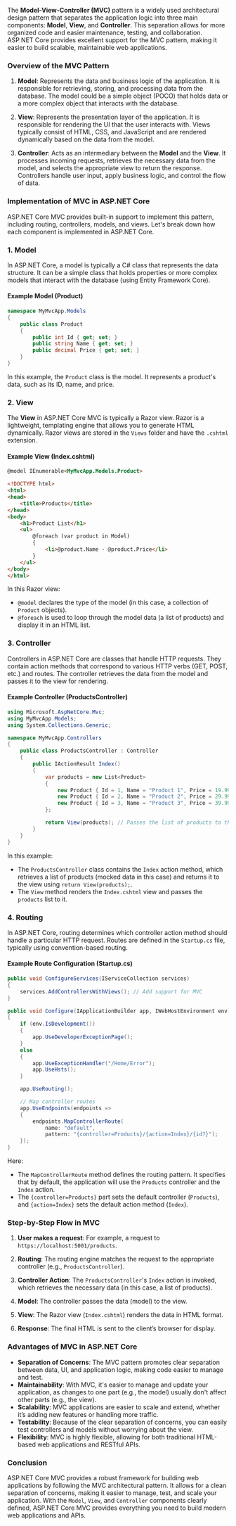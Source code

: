 The **Model-View-Controller (MVC)** pattern is a widely used architectural design pattern that separates the application logic into three main components: **Model**, **View**, and **Controller**. This separation allows for more organized code and easier maintenance, testing, and collaboration. ASP.NET Core provides excellent support for the MVC pattern, making it easier to build scalable, maintainable web applications.

### Overview of the MVC Pattern

1. **Model**: Represents the data and business logic of the application. It is responsible for retrieving, storing, and processing data from the database. The model could be a simple object (POCO) that holds data or a more complex object that interacts with the database.
   
2. **View**: Represents the presentation layer of the application. It is responsible for rendering the UI that the user interacts with. Views typically consist of HTML, CSS, and JavaScript and are rendered dynamically based on the data from the model.

3. **Controller**: Acts as an intermediary between the **Model** and the **View**. It processes incoming requests, retrieves the necessary data from the model, and selects the appropriate view to return the response. Controllers handle user input, apply business logic, and control the flow of data.

### Implementation of MVC in ASP.NET Core

ASP.NET Core MVC provides built-in support to implement this pattern, including routing, controllers, models, and views. Let's break down how each component is implemented in ASP.NET Core.

### 1. **Model**
In ASP.NET Core, a model is typically a C# class that represents the data structure. It can be a simple class that holds properties or more complex models that interact with the database (using Entity Framework Core).

#### Example Model (Product)
```csharp
namespace MyMvcApp.Models
{
    public class Product
    {
        public int Id { get; set; }
        public string Name { get; set; }
        public decimal Price { get; set; }
    }
}
```

In this example, the `Product` class is the model. It represents a product's data, such as its ID, name, and price.

### 2. **View**
The **View** in ASP.NET Core MVC is typically a Razor view. Razor is a lightweight, templating engine that allows you to generate HTML dynamically. Razor views are stored in the `Views` folder and have the `.cshtml` extension.

#### Example View (Index.cshtml)
```html
@model IEnumerable<MyMvcApp.Models.Product>

<!DOCTYPE html>
<html>
<head>
    <title>Products</title>
</head>
<body>
    <h1>Product List</h1>
    <ul>
        @foreach (var product in Model)
        {
            <li>@product.Name - @product.Price</li>
        }
    </ul>
</body>
</html>
```

In this Razor view:
- `@model` declares the type of the model (in this case, a collection of `Product` objects).
- `@foreach` is used to loop through the model data (a list of products) and display it in an HTML list.

### 3. **Controller**
Controllers in ASP.NET Core are classes that handle HTTP requests. They contain action methods that correspond to various HTTP verbs (GET, POST, etc.) and routes. The controller retrieves the data from the model and passes it to the view for rendering.

#### Example Controller (ProductsController)
```csharp
using Microsoft.AspNetCore.Mvc;
using MyMvcApp.Models;
using System.Collections.Generic;

namespace MyMvcApp.Controllers
{
    public class ProductsController : Controller
    {
        public IActionResult Index()
        {
            var products = new List<Product>
            {
                new Product { Id = 1, Name = "Product 1", Price = 19.99m },
                new Product { Id = 2, Name = "Product 2", Price = 29.99m },
                new Product { Id = 3, Name = "Product 3", Price = 39.99m }
            };

            return View(products); // Passes the list of products to the View
        }
    }
}
```

In this example:
- The `ProductsController` class contains the `Index` action method, which retrieves a list of products (mocked data in this case) and returns it to the view using `return View(products);`.
- The `View` method renders the `Index.cshtml` view and passes the `products` list to it.

### 4. **Routing**
In ASP.NET Core, routing determines which controller action method should handle a particular HTTP request. Routes are defined in the `Startup.cs` file, typically using convention-based routing.

#### Example Route Configuration (Startup.cs)
```csharp
public void ConfigureServices(IServiceCollection services)
{
    services.AddControllersWithViews(); // Add support for MVC
}

public void Configure(IApplicationBuilder app, IWebHostEnvironment env)
{
    if (env.IsDevelopment())
    {
        app.UseDeveloperExceptionPage();
    }
    else
    {
        app.UseExceptionHandler("/Home/Error");
        app.UseHsts();
    }

    app.UseRouting();

    // Map controller routes
    app.UseEndpoints(endpoints =>
    {
        endpoints.MapControllerRoute(
            name: "default",
            pattern: "{controller=Products}/{action=Index}/{id?}");
    });
}
```

Here:
- The `MapControllerRoute` method defines the routing pattern. It specifies that by default, the application will use the `Products` controller and the `Index` action.
- The `{controller=Products}` part sets the default controller (`Products`), and `{action=Index}` sets the default action method (`Index`).

### Step-by-Step Flow in MVC

1. **User makes a request**: For example, a request to `https://localhost:5001/products`.
   
2. **Routing**: The routing engine matches the request to the appropriate controller (e.g., `ProductsController`).

3. **Controller Action**: The `ProductsController`'s `Index` action is invoked, which retrieves the necessary data (in this case, a list of products).

4. **Model**: The controller passes the data (model) to the view.

5. **View**: The Razor view (`Index.cshtml`) renders the data in HTML format.

6. **Response**: The final HTML is sent to the client’s browser for display.

### Advantages of MVC in ASP.NET Core

- **Separation of Concerns**: The MVC pattern promotes clear separation between data, UI, and application logic, making code easier to manage and test.
- **Maintainability**: With MVC, it's easier to manage and update your application, as changes to one part (e.g., the model) usually don't affect other parts (e.g., the view).
- **Scalability**: MVC applications are easier to scale and extend, whether it’s adding new features or handling more traffic.
- **Testability**: Because of the clear separation of concerns, you can easily test controllers and models without worrying about the view.
- **Flexibility**: MVC is highly flexible, allowing for both traditional HTML-based web applications and RESTful APIs.

### Conclusion
ASP.NET Core MVC provides a robust framework for building web applications by following the MVC architectural pattern. It allows for a clean separation of concerns, making it easier to manage, test, and scale your application. With the `Model`, `View`, and `Controller` components clearly defined, ASP.NET Core MVC provides everything you need to build modern web applications and APIs.